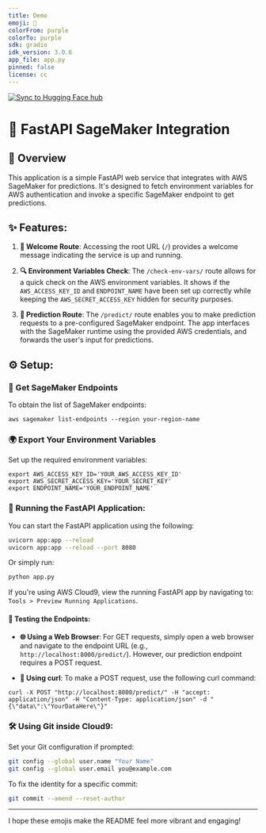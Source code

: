 ```yaml
---
title: Demo 
emoji: 🤗
colorFrom: purple 
colorTo: purple 
sdk: gradio 
idk_version: 3.0.6 
app_file: app.py 
pinned: false 
license: cc
---
```

[![Sync to Hugging Face hub](https://github.com/hussainsan/hugging-face-mlops-demo/actions/workflows/main.yml/badge.svg)](https://github.com/hussainsan/hugging-face-mlops-demo/actions/workflows/main.yml)

# 🚀 FastAPI SageMaker Integration

## 📖 Overview

This application is a simple FastAPI web service that integrates with AWS SageMaker for predictions. It's designed to fetch environment variables for AWS authentication and invoke a specific SageMaker endpoint to get predictions.

## ✨ Features:

1. **🙌 Welcome Route**: Accessing the root URL (`/`) provides a welcome message indicating the service is up and running.

2. **🔍 Environment Variables Check**: The `/check-env-vars/` route allows for a quick check on the AWS environment variables. It shows if the `AWS_ACCESS_KEY_ID` and `ENDPOINT_NAME` have been set up correctly while keeping the `AWS_SECRET_ACCESS_KEY` hidden for security purposes.

3. **🔮 Prediction Route**: The `/predict/` route enables you to make prediction requests to a pre-configured SageMaker endpoint. The app interfaces with the SageMaker runtime using the provided AWS credentials, and forwards the user's input for predictions.

## ⚙️ Setup:

### 📡 Get SageMaker Endpoints

To obtain the list of SageMaker endpoints:
```
aws sagemaker list-endpoints --region your-region-name
```

### 🌍 Export Your Environment Variables

Set up the required environment variables:
```
export AWS_ACCESS_KEY_ID='YOUR_AWS_ACCESS_KEY_ID'
export AWS_SECRET_ACCESS_KEY='YOUR_SECRET_KEY'
export ENDPOINT_NAME='YOUR_ENDPOINT_NAME'
```

### 🏃 Running the FastAPI Application:

You can start the FastAPI application using the following:

```bash
uvicorn app:app --reload
uvicorn app:app --reload --port 8080
```
Or simply run:
```bash
python app.py
```

If you're using AWS Cloud9, view the running FastAPI app by navigating to:
`Tools > Preview Running Applications`.

#### 🔗 Testing the Endpoints:

- **🌐 Using a Web Browser**:
For GET requests, simply open a web browser and navigate to the endpoint URL (e.g., `http://localhost:8000/predict/`). However, our prediction endpoint requires a POST request.

- **🔧 Using curl**:
To make a POST request, use the following curl command:
```
curl -X POST "http://localhost:8000/predict/" -H "accept: application/json" -H "Content-Type: application/json" -d "{\"data\":\"YourDataHere\"}"
```

### 🛠️ Using Git inside Cloud9:

Set your Git configuration if prompted:
```bash
git config --global user.name "Your Name"
git config --global user.email you@example.com
```
To fix the identity for a specific commit:
```bash
git commit --amend --reset-author
```

---

I hope these emojis make the README feel more vibrant and engaging!